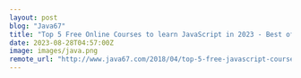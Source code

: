 ```yaml
---
layout: post
blog: "Java67"
title: "Top 5 Free Online Courses to learn JavaScript in 2023 - Best of Lot"
date: 2023-08-28T04:57:00Z
image: images/java.png
remote_url: "http://www.java67.com/2018/04/top-5-free-javascript-courses-to-learn.html"
---
```

